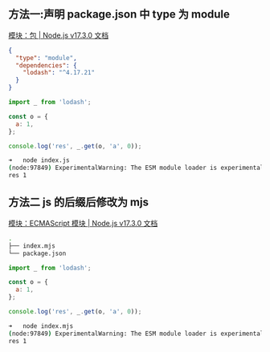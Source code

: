 ## 方法一:声明 package.json 中 type 为 module

[模块：包 | Node.js v17.3.0 文档](https://nodejs.org/api/packages.html#type)

```json
{
  "type": "module",
  "dependencies": {
    "lodash": "^4.17.21"
  }
}
```

```js
import _ from 'lodash';

const o = {
  a: 1,
};

console.log('res', _.get(o, 'a', 0));
```

```bash
➜   node index.js
(node:97849) ExperimentalWarning: The ESM module loader is experimental.
res 1
```

## 方法二 js 的后缀后修改为 mjs

[模块：ECMAScript 模块 | Node.js v17.3.0 文档](https://nodejs.org/api/esm.html)

```sh
.
├── index.mjs
└── package.json
```

```js
import _ from 'lodash';

const o = {
  a: 1,
};

console.log('res', _.get(o, 'a', 0));
```

```bash
➜   node index.mjs
(node:97849) ExperimentalWarning: The ESM module loader is experimental.
res 1
```
